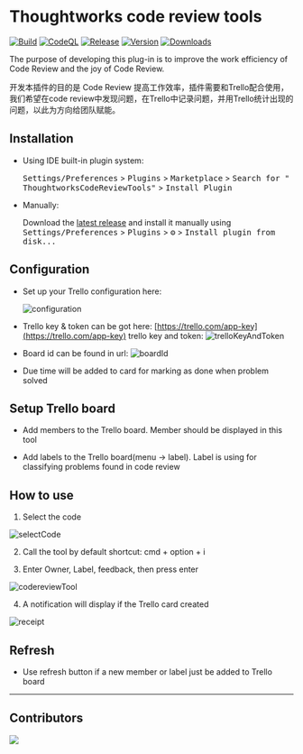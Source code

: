# Thoughtworks code review tools

[![Build](https://github.com/MTWGA/thoughtworks-code-review-tools/actions/workflows/build.yml/badge.svg)](https://github.com/MTWGA/thoughtworks-code-review-tools/actions/workflows/build.yml)
[![CodeQL](https://github.com/MTWGA/thoughtworks-code-review-tools/actions/workflows/codeql-analysis.yml/badge.svg)](https://github.com/MTWGA/thoughtworks-code-review-tools/actions/workflows/codeql-analysis.yml)
[![Release](https://github.com/MTWGA/thoughtworks-code-review-tools/actions/workflows/release.yml/badge.svg)](https://github.com/MTWGA/thoughtworks-code-review-tools/actions/workflows/release.yml)
[![Version](https://img.shields.io/jetbrains/plugin/v/17968.svg)](https://plugins.jetbrains.com/plugin/17968)
[![Downloads](https://img.shields.io/jetbrains/plugin/d/17968.svg)](https://plugins.jetbrains.com/plugin/17968)

<!-- Plugin description -->
The purpose of developing this plug-in is to improve the work efficiency of Code Review and the joy of Code Review.

开发本插件的目的是 Code Review 提高工作效率，插件需要和Trello配合使用，我们希望在code review中发现问题，在Trello中记录问题，并用Trello统计出现的问题，以此为方向给团队赋能。

## Installation

- Using IDE built-in plugin system:

  <kbd>Settings/Preferences</kbd> > <kbd>Plugins</kbd> > <kbd>Marketplace</kbd> > <kbd>Search for "
  ThoughtworksCodeReviewTools"</kbd> >
  <kbd>Install Plugin</kbd>

- Manually:

  Download the [latest release](https://github.com/MTWGA/thoughtworks-code-review-tools/releases/latest) and install it
  manually using
  <kbd>Settings/Preferences</kbd> > <kbd>Plugins</kbd> > <kbd>⚙️</kbd> > <kbd>Install plugin from disk...</kbd>

## Configuration
- Set up your Trello configuration here:

  ![configuration](https://cdn.jsdelivr.net/gh/MTWGA/thoughtworks-code-review-tools@master/imgs/configuration.png)

- Trello key & token can be got here: [https://trello.com/app-key](https://trello.com/app-key)
  trello key and token: ![trelloKeyAndToken](https://cdn.jsdelivr.net/gh/Afaren/thoughtworks-code-review-tools@master/imgs/trelloKeyAndToken.png)

- Board id can be found in
  url: ![boardId](https://cdn.jsdelivr.net/gh/MTWGA/thoughtworks-code-review-tools@master/imgs/boardID.png)

- Due time will be added to card for marking as done when problem solved

## Setup Trello board

- Add members to the Trello board. Member should be displayed in this tool

- Add labels to the Trello board(menu -> label). Label is using for classifying problems found in code review

## How to use
  1. Select the code

![selectCode](https://cdn.jsdelivr.net/gh/MTWGA/thoughtworks-code-review-tools@master/imgs/selectCoed.png)
  
  2. Call the tool by default shortcut: cmd + option + i

  3. Enter Owner, Label, feedback, then press enter

![codereviewTool](https://cdn.jsdelivr.net/gh/MTWGA/thoughtworks-code-review-tools@master/imgs/codeReviewPanel.png)

  4. A notification will display if the Trello card created

![receipt](https://cdn.jsdelivr.net/gh/MTWGA/thoughtworks-code-review-tools@master/imgs/receipt.png)


## Refresh

- Use refresh button if a new member or label just be added to Trello board

<!-- Plugin description end -->

---

## Contributors

<a href="https://github.com/MTWGA/thoughtworks-code-review-tools/graphs/contributors">
  <img src="https://contrib.rocks/image?repo=MTWGA/thoughtworks-code-review-tools" />
</a>
